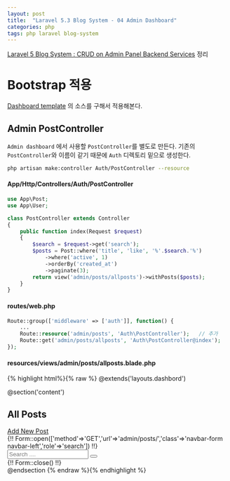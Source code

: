 ```yaml
---
layout: post
title:  "Laravel 5.3 Blog System - 04 Admin Dashboard"
categories: php
tags: php laravel blog-system
---
```

[Laravel 5 Blog System : CRUD on Admin Panel Backend Services](http://www.hc-kr.com/2016/11/laravel-5-blog-system-crud-on-admin-panel.html) 정리

# Bootstrap 적용
[Dashboard template](http://getbootstrap.com/examples/dashboard/) 의 소스를 구해서 적용해본다.

## Admin PostController

`Admin dashboard` 에서 사용할 `PostController`를 별도로 만든다. 기존의 `PostController`와 이름이 같기 때문에 `Auth` 디렉토리 밑으로 생성한다.

```bash
php artisan make:controller Auth/PostController --resource
```

#### App/Http/Controllers/Auth/PostController
```php
use App\Post;
use App\User;

class PostController extends Controller
{
    public function index(Request $request)
    {
        $search = $request->get('search');
        $posts = Post::where('title', 'like', '%'.$search.'%')
            ->where('active', 1)
            ->orderBy('created_at')
            ->paginate(3);
        return view('admin/posts/allposts')->withPosts($posts);
    }
}
```

#### routes/web.php
```php
Route::group(['middleware' => ['auth']], function() {
    ...
    Route::resource('admin/posts', 'Auth\PostController');   // 추가
    Route::get('admin/posts/allposts', 'Auth\PostController@index');    // 추가
});
```

#### resources/views/admin/posts/allposts.blade.php
{% highlight html%}{% raw %}
@extends('layouts.dashbord')

@section('content')
    <h2 class="sub-header">All Posts</h2>
    <div class="row">
        <div class="col-md-9">
            <a href="{{ url('admin/posts/new-post')}}" class="btn btn-primary btn-sm">Add New Post</a>
        </div>
        <div class="col-md-3">
            {!! Form::open(['method'=>'GET','url'=>'admin/posts/','class'=>'navbar-form navbar-left','role'=>'search']) !!}
            <div class="input-group custom-search-form">
                <input type="text" name="search" class="form-control" placeholder="Search ....">
                <span class="input-group-btn">
                <button type="submit" class="btn btn-default-sm">
                <i class="fa fa-search"></i>
                </button>
                </span>
            </div>
            {!! Form::close() !!}
        </div>
    </div>
@endsection
{% endraw %}{% endhighlight %}
